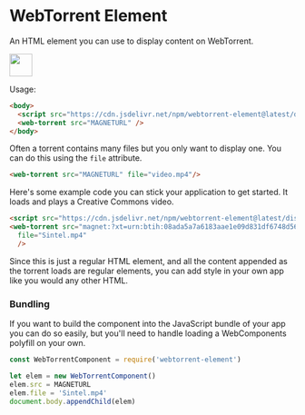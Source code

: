 # WebTorrent Element

An HTML element you can use to display content on WebTorrent.

<p>
  <a href="https://www.patreon.com/bePatron?u=880479">
    <img src="https://c5.patreon.com/external/logo/become_a_patron_button.png" height="40px" />
  </a>
</p>

Usage:

```html
<body>
  <script src="https://cdn.jsdelivr.net/npm/webtorrent-element@latest/dist/webtorrent-element.min.js"></script>
  <web-torrent src="MAGNETURL" />
</body>
```

Often a torrent contains many files but you only want to display one.
You can do this using the `file` attribute.

 ```html
<web-torrent src="MAGNETURL" file="video.mp4"/>
 ```

Here's some example code you can stick your application to get started. It
loads and plays a Creative Commons video.

```html
<script src="https://cdn.jsdelivr.net/npm/webtorrent-element@latest/dist/webtorrent-element.min.js"></script>
<web-torrent src="magnet:?xt=urn:btih:08ada5a7a6183aae1e09d831df6748d566095a10&dn=Sintel&tr=wss%3A%2F%2Ftracker.btorrent.xyz&tr=wss%3A%2F%2Ftracker.fastcast.nz&tr=wss%3A%2F%2Ftracker.openwebtorrent.com&ws=https%3A%2F%2Fwebtorrent.io%2Ftorrents%2F&xs=https%3A%2F%2Fwebtorrent.io%2Ftorrents%2Fsintel.torrent"
  file="Sintel.mp4"
  />
```

Since this is just a regular HTML element, and all the content appended as
the torrent loads are regular elements, you can add style in your own app
like you would any other HTML.

### Bundling

If you want to build the component into the JavaScript bundle of your app
you can do so easily, but you'll need to handle loading a WebComponents
polyfill on your own.

```javascript
const WebTorrentComponent = require('webtorrent-element')

let elem = new WebTorrentComponent()
elem.src = MAGNETURL
elem.file = 'Sintel.mp4'
document.body.appendChild(elem)
```
